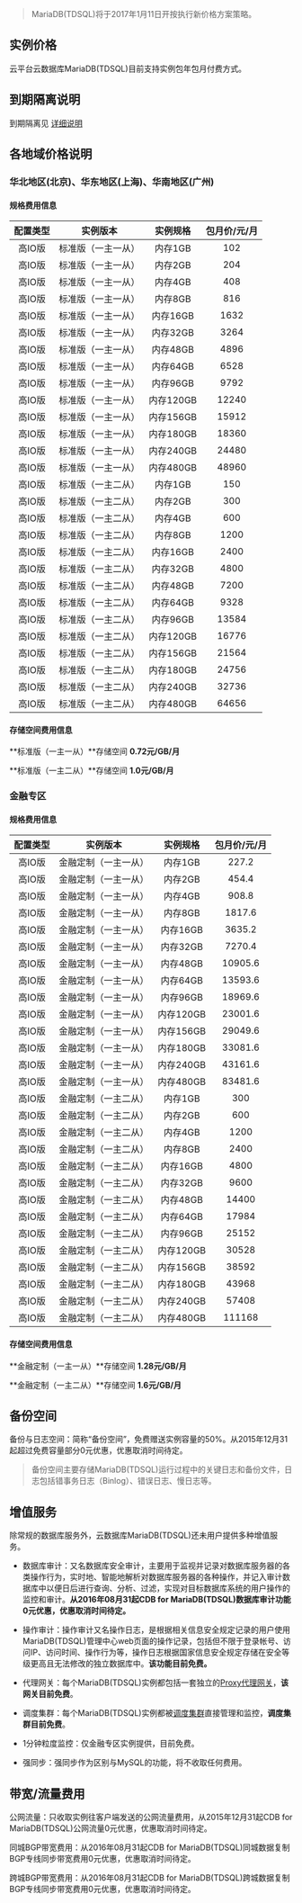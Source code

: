 >MariaDB(TDSQL)将于2017年1月11日开按执行新价格方案策略。

## 实例价格
云平台云数据库MariaDB(TDSQL)目前支持实例包年包月付费方式。

## 到期隔离说明
到期隔离见 [详细说明](/doc/product/237/3257)

## 各地域价格说明

### 华北地区(北京)、华东地区(上海)、华南地区(广州)

#### 规格费用信息

|配置类型|实例版本|实例规格|包月价/元/月|
|:--:|:--:|:--:|:--:|
|高IO版|标准版（一主一从）|内存1GB|102|
|高IO版|标准版（一主一从）|内存2GB|204|
|高IO版|标准版（一主一从）|内存4GB|408|
|高IO版|标准版（一主一从）|内存8GB|816|
|高IO版|标准版（一主一从）|内存16GB|1632|
|高IO版|标准版（一主一从）|内存32GB|3264|
|高IO版|标准版（一主一从）|内存48GB|4896|
|高IO版|标准版（一主一从）|内存64GB|6528|
|高IO版|标准版（一主一从）|内存96GB|9792|
|高IO版|标准版（一主一从）|内存120GB|12240|
|高IO版|标准版（一主一从）|内存156GB|15912|
|高IO版|标准版（一主一从）|内存180GB|18360|
|高IO版|标准版（一主一从）|内存240GB|24480|
|高IO版|标准版（一主一从）|内存480GB|48960|
|高IO版|标准版（一主二从）|内存1GB|150|
|高IO版|标准版（一主二从）|内存2GB|300|
|高IO版|标准版（一主二从）|内存4GB|600|
|高IO版|标准版（一主二从）|内存8GB|1200|
|高IO版|标准版（一主二从）|内存16GB|2400|
|高IO版|标准版（一主二从）|内存32GB|4800|
|高IO版|标准版（一主二从）|内存48GB|7200|
|高IO版|标准版（一主二从）|内存64GB|9328|
|高IO版|标准版（一主二从）|内存96GB|13584|
|高IO版|标准版（一主二从）|内存120GB|16776|
|高IO版|标准版（一主二从）|内存156GB|21564|
|高IO版|标准版（一主二从）|内存180GB|24756|
|高IO版|标准版（一主二从）|内存240GB|32736|
|高IO版|标准版（一主二从）|内存480GB|64656|


#### 存储空间费用信息

**标准版（一主一从）**存储空间 **0.72元/GB/月**

**标准版（一主二从）**存储空间 **1.0元/GB/月**



### 金融专区

#### 规格费用信息

|配置类型|实例版本|实例规格|包月价/元/月|
|:--:|:--:|:--:|:--:|
|高IO版|金融定制（一主一从）|内存1GB|227.2|
|高IO版|金融定制（一主一从）|内存2GB|454.4|
|高IO版|金融定制（一主一从）|内存4GB|908.8|
|高IO版|金融定制（一主一从）|内存8GB|1817.6|
|高IO版|金融定制（一主一从）|内存16GB|3635.2|
|高IO版|金融定制（一主一从）|内存32GB|7270.4|
|高IO版|金融定制（一主一从）|内存48GB|10905.6|
|高IO版|金融定制（一主一从）|内存64GB|13593.6|
|高IO版|金融定制（一主一从）|内存96GB|18969.6|
|高IO版|金融定制（一主一从）|内存120GB|23001.6|
|高IO版|金融定制（一主一从）|内存156GB|29049.6|
|高IO版|金融定制（一主一从）|内存180GB|33081.6|
|高IO版|金融定制（一主一从）|内存240GB|43161.6|
|高IO版|金融定制（一主一从）|内存480GB|83481.6|
|高IO版|金融定制（一主二从）|内存1GB|300|
|高IO版|金融定制（一主二从）|内存2GB|600|
|高IO版|金融定制（一主二从）|内存4GB|1200|
|高IO版|金融定制（一主二从）|内存8GB|2400|
|高IO版|金融定制（一主二从）|内存16GB|4800|
|高IO版|金融定制（一主二从）|内存32GB|9600|
|高IO版|金融定制（一主二从）|内存48GB|14400|
|高IO版|金融定制（一主二从）|内存64GB|17984|
|高IO版|金融定制（一主二从）|内存96GB|25152|
|高IO版|金融定制（一主二从）|内存120GB|30528|
|高IO版|金融定制（一主二从）|内存156GB|38592|
|高IO版|金融定制（一主二从）|内存180GB|43968|
|高IO版|金融定制（一主二从）|内存240GB|57408|
|高IO版|金融定制（一主二从）|内存480GB|111168|


#### 存储空间费用信息

**金融定制（一主一从）**存储空间 **1.28元/GB/月**

**金融定制（一主二从）**存储空间 **1.6元/GB/月**

## 备份空间

备份与日志空间：简称“备份空间”，免费赠送实例容量的50%。从2015年12月31起超过免费容量部分0元优惠，优惠取消时间待定。

>备份空间主要存储MariaDB(TDSQL)运行过程中的关键日志和备份文件，日志包括错事务日志（Binlog）、错误日志、慢日志等。

## 增值服务

除常规的数据库服务外，云数据库MariaDB(TDSQL)还未用户提供多种增值服务。

- 数据库审计：又名数据库安全审计，主要用于监视并记录对数据库服务器的各类操作行为，实时地、智能地解析对数据库服务器的各种操作，并记入审计数据库中以便日后进行查询、分析、过滤，实现对目标数据库系统的用户操作的监控和审计。**从2016年08月31起CDB for MariaDB(TDSQL)数据库审计功能0元优惠，优惠取消时间待定。**

- 操作审计：操作审计又名操作日志，是根据相关信息安全规定记录的用户使用MariaDB(TDSQL)管理中心web页面的操作记录，包括但不限于登录帐号、访问IP、访问时间、操作行为等，操作日志根据国家信息安全规定存储在安全等级更高且无法修改的独立数据库中。**该功能目前免费。**

- 代理网关：每个MariaDB(TDSQL)实例都包括一套独立的[Proxy代理网关](/doc/product/237/1057#2.2-tdsql.E9.9B.86.E7.BE.A4.E6.9E.B6.E6.9E.84)，**该网关目前免费**。

- 调度集群：每个MariaDB(TDSQL)实例都被[调度集群](/doc/product/237/1057#2.2-tdsql.E9.9B.86.E7.BE.A4.E6.9E.B6.E6.9E.84)直接管理和监控，**调度集群目前免费**。

- 1分钟粒度监控：仅金融专区实例提供，目前免费。

- 强同步：强同步作为区别与MySQL的功能，将不收取任何费用。

## 带宽/流量费用

公网流量：只收取实例往客户端发送的公网流量费用，从2015年12月31起CDB for MariaDB(TDSQL)公网流量0元优惠，优惠取消时间待定。

同城BGP带宽费用：从2016年08月31起CDB for MariaDB(TDSQL)同城数据复制BGP专线同步带宽费用0元优惠，优惠取消时间待定。

跨城BGP带宽费用：从2016年08月31起CDB for MariaDB(TDSQL)跨城数据复制BGP专线同步带宽费用0元优惠，优惠取消时间待定。

